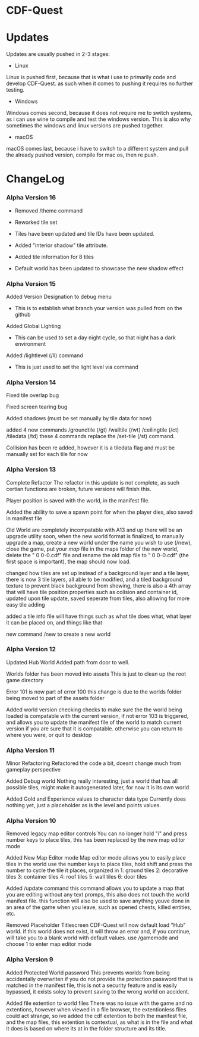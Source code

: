 # CDF-Quest


# Updates
Updates are usually pushed in 2-3 stages:



- Linux

Linux is pushed first, because that is what i use to primarily code and develop CDF-Quest. as such when it comes to pushing it requires no further testing.

- Windows

Windows comes second, because it does not require me to switch systems, as i can use wine to compile and test the windows version. This is also why sometimes the windows and linux versions are pushed together.

- macOS

macOS comes last, because i have to switch to a different system and pull the already pushed version, compile for mac os, then re push.

# ChangeLog
### Alpha Version 16

- Removed /theme command

- Reworked tile set

- Tiles have been updated and tile IDs have been updated.

- Added "interior shadow" tile attribute.

- Added tile information for 8 tiles

- Default world has been updated to showcase the new shadow effect

### Alpha Version 15

Added Version Designation to debug menu

- This is to establish what branch your version was pulled from on the github

Added Global Lighting

- This can be used to set a day night cycle, so that night has a dark environment

Added /lightlevel (/ll) command

- This is just used to set the light level via command


### Alpha Version 14

Fixed tile overlap bug

Fixed screen tearing bug

Added shadows (must be set manually by tile data for now)

added 4 new commands 
    /groundtile (/gt)
    /walltile (/wt)
    /ceilingtile (/ct)
    /tiledata   (/td)
    these 4 commands replace the /set-tile (/st) command.
    
    
Collision has been re added, however
    it is a tiledata flag and must be manually set for each tile for now
    
    
### Alpha Version 13

Complete Refactor
    The refactor in this update is not complete, as such certian functions are broken, future versions will finish this.
    
Player position is saved with the world, in the manifest file.

Added the ability to save a spawn point for when the player dies, also saved in manifest file

Old World are completely incompatable with A13 and up
    there will be an upgrade utility soon, when the new world format is finalized, to manually upgrade a map, create a new world under the name you wish to use (/new), close the game, put your *map* file in the maps folder of the new world, delete the " 0 0-0.cdf" file and rename the old map file to " 0 0-0.cdf" (the first space is important), the map should now load.

changed how tiles are set up
    instead of a background layer and a tile layer, there is now 3 tile layers, all able to be modified, and a tiled background texture to prevent black background from showing, there is also a 4th array that will have tile position properties such as colision and container id, updated upon tile update, saved seperate from tiles, also allowing for more easy tile adding
    
added a tile info file
    will have things such as what tile does what, what layer it can be placed on, and things like that
    
new command /new to create a new world
    

### Alpha Version 12

Updated Hub World
    Added path from door to well.

Worlds folder has been moved into assets
    This is just to clean up the root game directory
    
Error 101 is now part of error 100
    this change is due to the worlds folder being moved to part of the assets folder

Added world version checking
    checks to make sure the the world being loaded is compatable with the current version, if not error 103 is triggered, and allows you to update the manifest file of the world to match current version if you are sure that it is compatable. otherwise you can return to where you were, or quit to desktop
    
    
### Alpha Version 11

Minor Refactoring
    Refactored the code a bit, doesnt change much from gameplay perspective

Added Debug world
    Nothing really interesting, just a world that has all possible tiles, might make it autogenerated later, for now it is its own world

Added Gold and Experience values to character data type
    Currently does nothing yet, just a placeholder as is the level and points values.
    

### Alpha Version 10

Removed legacy map editor controls
    You can no longer hold "i" and press number keys to place tiles, this has been replaced by the new map editor mode
    
Added New Map Editor mode
    Map editor mode allows you to easily place tiles in the world use the number keys to place tiles, hold shift and press the number to cycle the tile it places, organized in 
        1: ground tiles
        2: decorative tiles
        3: container tiles
        4: roof tiles
        5: wall tiles
        6: door tiles
        
Added /update command
    this command allows you to update a map that you are editing without any text promps, this also does not touch the world manifest file. this function will also be used to save anything youve done in an area of the game when you leave, such as opened chests, killed entities, etc.

Removed Placeholder Titlescreen
    CDF-Quest will now default load "Hub" world. if this world does not exist, it will throw an error and, if you continue, will take you to a blank world with default values. use /gamemode and choose 1 to enter map editor mode
    
    
### Alpha Version 9

Added Protected World password
    This prevents worlds from being accidentally overwriten if you do not provide the protection password that is matched in the manifest file, this is not a security feature and is easily bypassed, it exists soley to prevent saving to the wrong world on accident.

Added file extention to world files
    There was no issue with the game and no extentions, however when viewed in a file browser, the extentionless files could act strange, so ive added the cdf extention to both the manifest file, and the map files, this extention is contextual, as what is in the file and what it does is based on where its at in the folder structure and its title.
 
